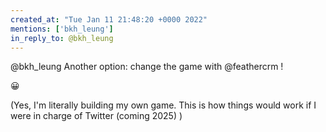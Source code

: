```yaml
---
created_at: "Tue Jan 11 21:48:20 +0000 2022"
mentions: ['bkh_leung']
in_reply_to: @bkh_leung
---
```


@bkh_leung Another option: change the game with @feathercrm !

😀

(Yes, I'm literally building my own game. This is how things would work if I were in charge of Twitter (coming 2025) )